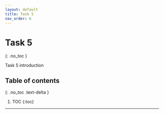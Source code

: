 ```yaml
---
layout: default
title: Task 5
nav_order: 6
---
```


# Task 5
{: .no_toc }

Task 5 introduction
## Table of contents
{: .no_toc .text-delta }

1. TOC
{:toc}

---
